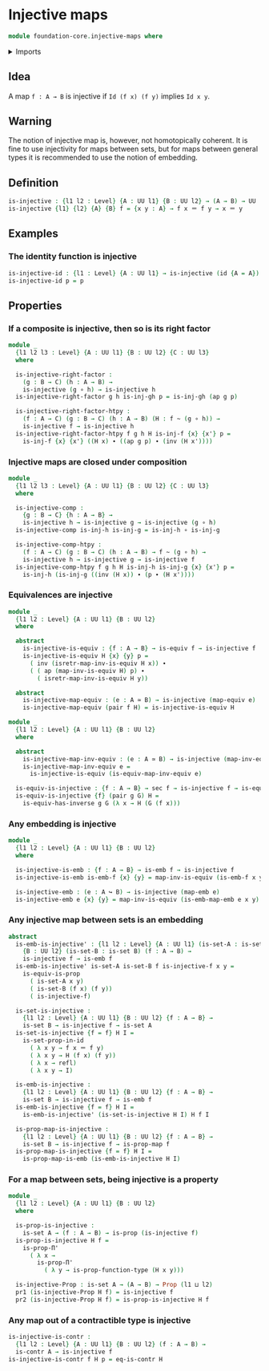 # Injective maps

```agda
module foundation-core.injective-maps where
```

<details><summary>Imports</summary>

```agda
open import foundation-core.contractible-types
open import foundation-core.dependent-pair-types
open import foundation-core.embeddings
open import foundation-core.equivalences
open import foundation-core.functions
open import foundation-core.homotopies
open import foundation-core.identity-types
open import foundation-core.propositional-maps
open import foundation-core.propositions
open import foundation-core.sections
open import foundation-core.sets
open import foundation-core.universe-levels
```

</details>

## Idea

A map `f : A → B` is injective if `Id (f x) (f y)` implies `Id x y`.

## Warning

The notion of injective map is, however, not homotopically coherent. It is fine to use injectivity for maps between sets, but for maps between general types it is recommended to use the notion of embedding.

## Definition

```agda
is-injective : {l1 l2 : Level} {A : UU l1} {B : UU l2} → (A → B) → UU (l1 ⊔ l2)
is-injective {l1} {l2} {A} {B} f = {x y : A} → f x ＝ f y → x ＝ y
```

## Examples

### The identity function is injective

```agda
is-injective-id : {l1 : Level} {A : UU l1} → is-injective (id {A = A})
is-injective-id p = p
```

## Properties

### If a composite is injective, then so is its right factor

```agda
module _
  {l1 l2 l3 : Level} {A : UU l1} {B : UU l2} {C : UU l3}
  where

  is-injective-right-factor :
    (g : B → C) (h : A → B) →
    is-injective (g ∘ h) → is-injective h
  is-injective-right-factor g h is-inj-gh p = is-inj-gh (ap g p)

  is-injective-right-factor-htpy :
    (f : A → C) (g : B → C) (h : A → B) (H : f ~ (g ∘ h)) →
    is-injective f → is-injective h
  is-injective-right-factor-htpy f g h H is-inj-f {x} {x'} p =
    is-inj-f {x} {x'} ((H x) ∙ ((ap g p) ∙ (inv (H x'))))
```

### Injective maps are closed under composition

```agda
module _
  {l1 l2 l3 : Level} {A : UU l1} {B : UU l2} {C : UU l3}
  where

  is-injective-comp :
    {g : B → C} {h : A → B} →
    is-injective h → is-injective g → is-injective (g ∘ h)
  is-injective-comp is-inj-h is-inj-g = is-inj-h ∘ is-inj-g

  is-injective-comp-htpy :
    (f : A → C) (g : B → C) (h : A → B) → f ~ (g ∘ h) →
    is-injective h → is-injective g → is-injective f
  is-injective-comp-htpy f g h H is-inj-h is-inj-g {x} {x'} p =
    is-inj-h (is-inj-g ((inv (H x)) ∙ (p ∙ (H x'))))
```

### Equivalences are injective

```agda
module _
  {l1 l2 : Level} {A : UU l1} {B : UU l2}
  where

  abstract
    is-injective-is-equiv : {f : A → B} → is-equiv f → is-injective f
    is-injective-is-equiv H {x} {y} p =
      ( inv (isretr-map-inv-is-equiv H x)) ∙
      ( ( ap (map-inv-is-equiv H) p) ∙
        ( isretr-map-inv-is-equiv H y))

  abstract
    is-injective-map-equiv : (e : A ≃ B) → is-injective (map-equiv e)
    is-injective-map-equiv (pair f H) = is-injective-is-equiv H

module _
  {l1 l2 : Level} {A : UU l1} {B : UU l2}
  where

  abstract
    is-injective-map-inv-equiv : (e : A ≃ B) → is-injective (map-inv-equiv e)
    is-injective-map-inv-equiv e =
      is-injective-is-equiv (is-equiv-map-inv-equiv e)

  is-equiv-is-injective : {f : A → B} → sec f → is-injective f → is-equiv f
  is-equiv-is-injective {f} (pair g G) H =
    is-equiv-has-inverse g G (λ x → H (G (f x)))
```

### Any embedding is injective

```agda
module _
  {l1 l2 : Level} {A : UU l1} {B : UU l2}
  where

  is-injective-is-emb : {f : A → B} → is-emb f → is-injective f
  is-injective-is-emb is-emb-f {x} {y} = map-inv-is-equiv (is-emb-f x y)

  is-injective-emb : (e : A ↪ B) → is-injective (map-emb e)
  is-injective-emb e {x} {y} = map-inv-is-equiv (is-emb-map-emb e x y)
```

### Any injective map between sets is an embedding

```agda
abstract
  is-emb-is-injective' : {l1 l2 : Level} {A : UU l1} (is-set-A : is-set A)
    {B : UU l2} (is-set-B : is-set B) (f : A → B) →
    is-injective f → is-emb f
  is-emb-is-injective' is-set-A is-set-B f is-injective-f x y =
    is-equiv-is-prop
      ( is-set-A x y)
      ( is-set-B (f x) (f y))
      ( is-injective-f)

  is-set-is-injective :
    {l1 l2 : Level} {A : UU l1} {B : UU l2} {f : A → B} →
    is-set B → is-injective f → is-set A
  is-set-is-injective {f = f} H I =
    is-set-prop-in-id
      ( λ x y → f x ＝ f y)
      ( λ x y → H (f x) (f y))
      ( λ x → refl)
      ( λ x y → I)

  is-emb-is-injective :
    {l1 l2 : Level} {A : UU l1} {B : UU l2} {f : A → B} →
    is-set B → is-injective f → is-emb f
  is-emb-is-injective {f = f} H I =
    is-emb-is-injective' (is-set-is-injective H I) H f I

  is-prop-map-is-injective :
    {l1 l2 : Level} {A : UU l1} {B : UU l2} {f : A → B} →
    is-set B → is-injective f → is-prop-map f
  is-prop-map-is-injective {f = f} H I =
    is-prop-map-is-emb (is-emb-is-injective H I)
```

### For a map between sets, being injective is a property

```agda
module _
  {l1 l2 : Level} {A : UU l1} {B : UU l2}
  where

  is-prop-is-injective :
    is-set A → (f : A → B) → is-prop (is-injective f)
  is-prop-is-injective H f =
    is-prop-Π'
      ( λ x →
        is-prop-Π'
          ( λ y → is-prop-function-type (H x y)))

  is-injective-Prop : is-set A → (A → B) → Prop (l1 ⊔ l2)
  pr1 (is-injective-Prop H f) = is-injective f
  pr2 (is-injective-Prop H f) = is-prop-is-injective H f
```

### Any map out of a contractible type is injective

```agda
is-injective-is-contr :
  {l1 l2 : Level} {A : UU l1} {B : UU l2} (f : A → B) →
  is-contr A → is-injective f
is-injective-is-contr f H p = eq-is-contr H
```
